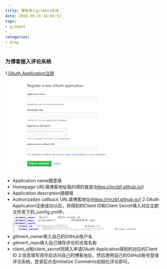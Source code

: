 ```yaml
---
title: 博客接入gitment系统
date: 2018-08-15 16:04:52
tags:
- gitment
- 
categories:
- blog
---
```

### 为博客接入评论系统
1.[OAuth Application注册](https://github.com/settings/applications/new)
![image](https://github.com/Mrzbf/Mrzbf.github.io/blob/master/assets/img/js/2018-08-15-01.png?raw=true)
+ Application name随意填 
+ Homepage URL填博客地址我的填的就是(https://mrzbf.github.io/)
+ Application description随便填
+ Authorization callback URL填博客地址(https://mrzbf.github.io/)
2.OAuth Application注册成功以后，将得到的Client ID和Client Secret填入对应主题文件夹下的_config.yml中，
![image](https://github.com/Mrzbf/Mrzbf.github.io/blob/master/assets/img/js/2018-08-15-02.jpg?raw=true)
+ gitment_owner填入自己的GitHub账户名
+ gitment_repo填入自己储存评论的仓库名称
+ client_id和client_secret则填入申请OAuth Application得到的对应的Client ID
3.信息填写完毕后访问自己的博客地址，然后使用自己的GitHub账号登录评论系统，登录后点击Initialize Comments初始化评论即可。
